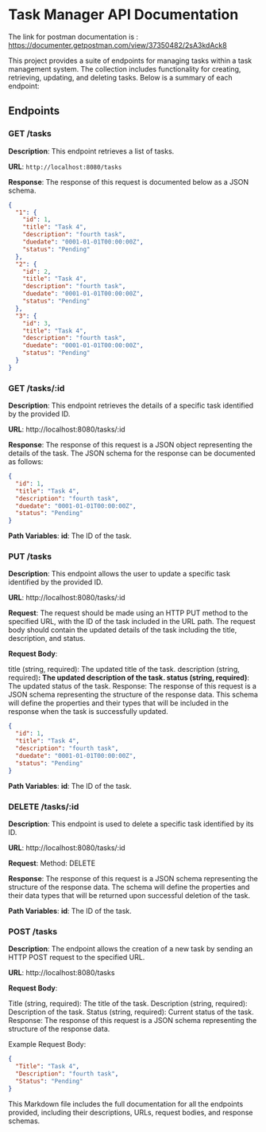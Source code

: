 # Task Manager API Documentation

The link for postman documentation is : https://documenter.getpostman.com/view/37350482/2sA3kdAck8

This project provides a suite of endpoints for managing tasks within a task management system. The collection includes functionality for creating, retrieving, updating, and deleting tasks. Below is a summary of each endpoint:

## Endpoints

### GET /tasks

**Description**: This endpoint retrieves a list of tasks.

**URL**: `http://localhost:8080/tasks`

**Response**: The response of this request is documented below as a JSON schema.

```json
{
  "1": {
    "id": 1,
    "title": "Task 4",
    "description": "fourth task",
    "duedate": "0001-01-01T00:00:00Z",
    "status": "Pending"
  },
  "2": {
    "id": 2,
    "title": "Task 4",
    "description": "fourth task",
    "duedate": "0001-01-01T00:00:00Z",
    "status": "Pending"
  },
  "3": {
    "id": 3,
    "title": "Task 4",
    "description": "fourth task",
    "duedate": "0001-01-01T00:00:00Z",
    "status": "Pending"
  }
}
```

### GET /tasks/:id

**Description**: This endpoint retrieves the details of a specific task identified by the provided ID.

**URL**: http://localhost:8080/tasks/:id

**Response**: The response of this request is a JSON object representing the details of the task. The JSON schema for the response can be documented as follows:

```json
{
  "id": 1,
  "title": "Task 4",
  "description": "fourth task",
  "duedate": "0001-01-01T00:00:00Z",
  "status": "Pending"
}
```

**Path Variables**:
**id**: The ID of the task.

### PUT /tasks

**Description**: This endpoint allows the user to update a specific task identified by the provided ID.

**URL**: http://localhost:8080/tasks/:id

**Request**: The request should be made using an HTTP PUT method to the specified URL, with the ID of the task included in the URL path. The request body should contain the updated details of the task including the title, description, and status.

**Request Body**:

title (string, required): The updated title of the task.
description (string, required)**: The updated description of the task.
status (string, required)**: The updated status of the task.
Response: The response of this request is a JSON schema representing the structure of the response data. This schema will define the properties and their types that will be included in the response when the task is successfully updated.

```json
{
  "id": 1,
  "title": "Task 4",
  "description": "fourth task",
  "duedate": "0001-01-01T00:00:00Z",
  "status": "Pending"
}
```

**Path Variables**:
**id**: The ID of the task.

### DELETE /tasks/:id

**Description**: This endpoint is used to delete a specific task identified by its ID.

**URL**: http://localhost:8080/tasks/:id

**Request**: Method: DELETE

**Response**: The response of this request is a JSON schema representing the structure of the response data. The schema will define the properties and their data types that will be returned upon successful deletion of the task.

**Path Variables**:
**id**: The ID of the task.

### POST /tasks

**Description**: The endpoint allows the creation of a new task by sending an HTTP POST request to the specified URL.

**URL**: http://localhost:8080/tasks

**Request Body**:

Title (string, required): The title of the task.
Description (string, required): Description of the task.
Status (string, required): Current status of the task.
Response: The response of this request is a JSON schema representing the structure of the response data.

Example Request Body:

```json
{
  "Title": "Task 4",
  "Description": "fourth task",
  "Status": "Pending"
}
```

This Markdown file includes the full documentation for all the endpoints provided, including their descriptions, URLs, request bodies, and response schemas.
